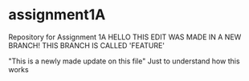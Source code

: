 # assignment1A
Repository for Assignment 1A
HELLO THIS EDIT WAS MADE IN A NEW BRANCH!
THIS BRANCH IS CALLED 'FEATURE'

"This is a newly made update on this file"
Just to understand how this works
